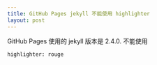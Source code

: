 ```yaml
---
title: GitHub Pages jekyll 不能使用 highlighter
layout: post
---
```


GitHub Pages 使用的 jekyll 版本是 2.4.0. 不能使用

    highlighter: rouge
